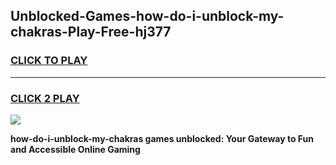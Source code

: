 
## Unblocked-Games-how-do-i-unblock-my-chakras-Play-Free-hj377
<h3>
<a href="https://premium76.site?title=how-do-i-unblock-my-chakras&ref=23A">CLICK TO PLAY</a></h3>
<hr>

<h3>
<a href="https://premium76.site?title=how-do-i-unblock-my-chakras&ref=23A">CLICK 2 PLAY</a>
  
</h3>

<a href="https://premium76.site?title=how-do-i-unblock-my-chakras&ref=23A"><img src="https://clearcache.store/games.png"></a>


**how-do-i-unblock-my-chakras games unblocked: Your Gateway to Fun and Accessible Online Gaming**
